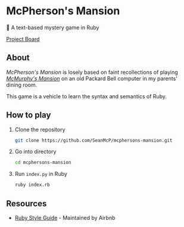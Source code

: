 # McPherson's Mansion

🏰 A text-based mystery game in Ruby

[Project Board](https://github.com/SeanMcP/mcphersons-mansion/projects/1)

## About

*McPherson's Mansion* is losely based on faint recollections of playing [*McMurphy's Mansion*](https://www.myabandonware.com/game/mcmurphys-mansion-271/play-271) on an old Packard Bell computer in my parents' dining room.

This game is a vehicle to learn the syntax and semantics of Ruby.

## How to play

1. Clone the repository

    ```sh
    git clone https://github.com/SeanMcP/mcphersons-mansion.git
    ```

2. Go into directory

    ```sh
    cd mcphersons-mansion
    ```

3. Run `index.py` in Ruby

    ```sh
    ruby index.rb
    ```

## Resources

- [Ruby Style Guide](https://github.com/airbnb/ruby) - Maintained by Airbnb
